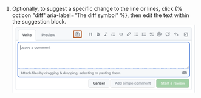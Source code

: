 1. Optionally, to suggest a specific change to the line or lines, click {% octicon "diff" aria-label="The diff symbol" %}, then edit the text within the suggestion block. ![サジェッションブロック](/assets/images/help/pull_requests/suggestion-block.png)

